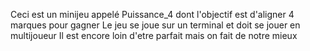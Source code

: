Ceci est un minijeu appelé Puissance_4 dont l'objectif est d'aligner 4 marques pour gagner
Le jeu se joue sur un terminal et doit se jouer en multijoueur 
Il est encore loin d'etre parfait mais on fait de notre mieux

